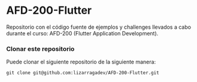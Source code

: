 # AFD-200-Flutter

Repositorio con el código fuente de ejemplos y challenges llevados a cabo durante el curso: AFD-200 (Flutter Application Development).

### Clonar este repositorio

Puede clonar el siguiente repositorio de la siguiente manera:
~~~
git clone git@github.com:lizarragadev/AFD-200-Flutter.git
~~~

